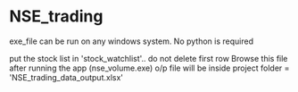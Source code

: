 # NSE_trading
exe_file can be run on any windows system. No python is required

put the stock list in 'stock_watchlist'.. do not delete first row
Browse this file after running the app (nse_volume.exe)
o/p file will be inside project folder = 'NSE_trading_data_output.xlsx'
